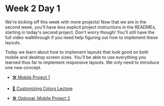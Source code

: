 # Week 2 Day 1

We're kicking off this week with more projects! Now that we are in the second week, you'll have less
explicit project instructions in the READMEs, starting in today's second project. Don't worry
though! You'll still have the full video walkthrough if you need help figuring out how to implement
these layouts.

Today we learn about how to implement layouts that look good on both mobile and desktop screen
sizes. You'll be able to use everything you learned thus far to implement responsive layouts. We
only need to introduce one new concept.

- [🛠️ Mobile Project 1](./mobile_project_1/)

- [🎥 Customizing Colors Lecture](https://vimeo.com/732799055)

- [🛠️ Optional: Mobile Project 2](./mobile_project_2/)
